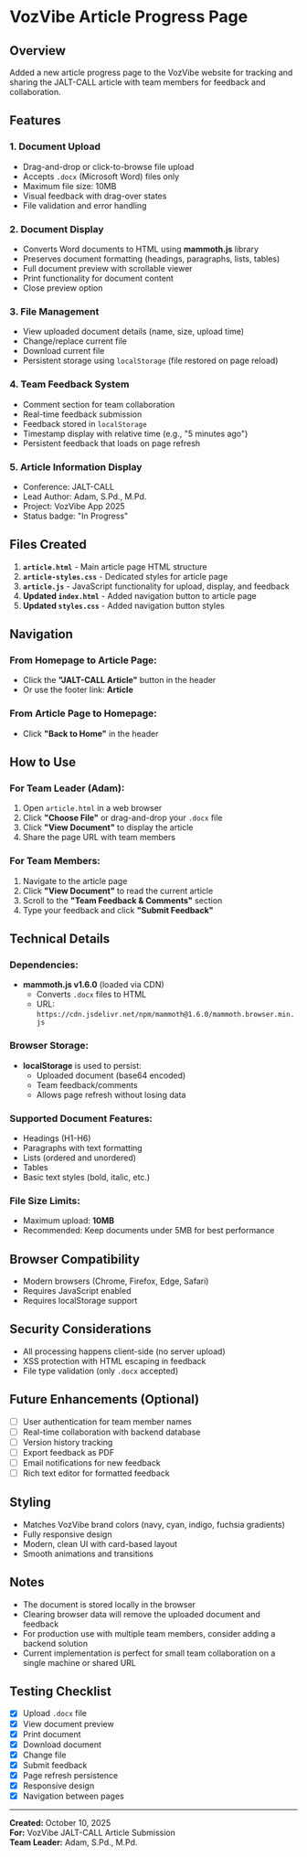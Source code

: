 # VozVibe Article Progress Page

## Overview
Added a new article progress page to the VozVibe website for tracking and sharing the JALT-CALL article with team members for feedback and collaboration.

## Features

### 1. **Document Upload**
- Drag-and-drop or click-to-browse file upload
- Accepts `.docx` (Microsoft Word) files only
- Maximum file size: 10MB
- Visual feedback with drag-over states
- File validation and error handling

### 2. **Document Display**
- Converts Word documents to HTML using **mammoth.js** library
- Preserves document formatting (headings, paragraphs, lists, tables)
- Full document preview with scrollable viewer
- Print functionality for document content
- Close preview option

### 3. **File Management**
- View uploaded document details (name, size, upload time)
- Change/replace current file
- Download current file
- Persistent storage using `localStorage` (file restored on page reload)

### 4. **Team Feedback System**
- Comment section for team collaboration
- Real-time feedback submission
- Feedback stored in `localStorage`
- Timestamp display with relative time (e.g., "5 minutes ago")
- Persistent feedback that loads on page refresh

### 5. **Article Information Display**
- Conference: JALT-CALL
- Lead Author: Adam, S.Pd., M.Pd.
- Project: VozVibe App 2025
- Status badge: "In Progress"

## Files Created

1. **`article.html`** - Main article page HTML structure
2. **`article-styles.css`** - Dedicated styles for article page
3. **`article.js`** - JavaScript functionality for upload, display, and feedback
4. **Updated `index.html`** - Added navigation button to article page
5. **Updated `styles.css`** - Added navigation button styles

## Navigation

### From Homepage to Article Page:
- Click the **"JALT-CALL Article"** button in the header
- Or use the footer link: **Article**

### From Article Page to Homepage:
- Click **"Back to Home"** in the header

## How to Use

### For Team Leader (Adam):
1. Open `article.html` in a web browser
2. Click **"Choose File"** or drag-and-drop your `.docx` file
3. Click **"View Document"** to display the article
4. Share the page URL with team members

### For Team Members:
1. Navigate to the article page
2. Click **"View Document"** to read the current article
3. Scroll to the **"Team Feedback & Comments"** section
4. Type your feedback and click **"Submit Feedback"**

## Technical Details

### Dependencies:
- **mammoth.js v1.6.0** (loaded via CDN)
  - Converts `.docx` files to HTML
  - URL: `https://cdn.jsdelivr.net/npm/mammoth@1.6.0/mammoth.browser.min.js`

### Browser Storage:
- **localStorage** is used to persist:
  - Uploaded document (base64 encoded)
  - Team feedback/comments
  - Allows page refresh without losing data

### Supported Document Features:
- Headings (H1-H6)
- Paragraphs with text formatting
- Lists (ordered and unordered)
- Tables
- Basic text styles (bold, italic, etc.)

### File Size Limits:
- Maximum upload: **10MB**
- Recommended: Keep documents under 5MB for best performance

## Browser Compatibility
- Modern browsers (Chrome, Firefox, Edge, Safari)
- Requires JavaScript enabled
- Requires localStorage support

## Security Considerations
- All processing happens client-side (no server upload)
- XSS protection with HTML escaping in feedback
- File type validation (only `.docx` accepted)

## Future Enhancements (Optional)
- [ ] User authentication for team member names
- [ ] Real-time collaboration with backend database
- [ ] Version history tracking
- [ ] Export feedback as PDF
- [ ] Email notifications for new feedback
- [ ] Rich text editor for formatted feedback

## Styling
- Matches VozVibe brand colors (navy, cyan, indigo, fuchsia gradients)
- Fully responsive design
- Modern, clean UI with card-based layout
- Smooth animations and transitions

## Notes
- The document is stored locally in the browser
- Clearing browser data will remove the uploaded document and feedback
- For production use with multiple team members, consider adding a backend solution
- Current implementation is perfect for small team collaboration on a single machine or shared URL

## Testing Checklist
- [x] Upload `.docx` file
- [x] View document preview
- [x] Print document
- [x] Download document
- [x] Change file
- [x] Submit feedback
- [x] Page refresh persistence
- [x] Responsive design
- [x] Navigation between pages

---

**Created:** October 10, 2025  
**For:** VozVibe JALT-CALL Article Submission  
**Team Leader:** Adam, S.Pd., M.Pd.
